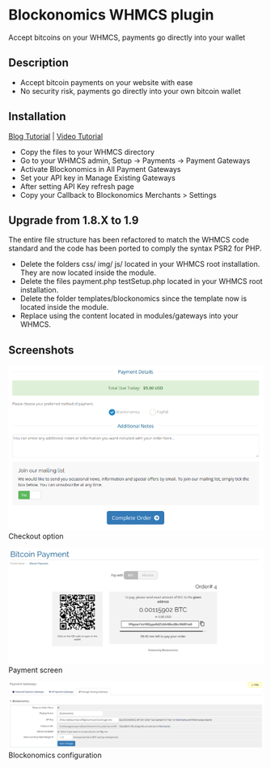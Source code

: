 # Blockonomics WHMCS plugin #
Accept bitcoins on your WHMCS, payments go directly into your wallet

## Description ##
- Accept bitcoin payments on your website with ease
- No security risk, payments go directly into your own bitcoin wallet

## Installation ##
[Blog Tutorial](https://blog.blockonomics.co/friendly-bitcoin-payments-for-web-hosting-businesses-using-whmcs-88de8eef4e81) | [Video Tutorial](https://www.youtube.com/watch?v=jORcxsV-OOg)

- Copy the files to your WHMCS directory
- Go to your WHMCS admin, Setup -> Payments -> Payment Gateways
- Activate Blockonomics in All Payment Gateways
- Set your API key in Manage Existing Gateways
- After setting API Key refresh page
- Copy your Callback to Blockonomics Merchants > Settings

## Upgrade from 1.8.X to 1.9 ##
The entire file structure has been refactored to match the WHMCS code standard and the code has been ported to comply the syntax PSR2 for PHP.
- Delete the folders css/ img/ js/ located in your WHMCS root installation. They are now located inside the module.
- Delete the files payment.php testSetup.php located in your WHMCS root installation.
- Delete the folder templates/blockonomics since the template now is located inside the module.
- Replace using the content located in modules/gateways into your WHMCS.

## Screenshots ##

![](screenshots/screenshot-1.png)
Checkout option

![](screenshots/screenshot-2.png)
Payment screen

![](screenshots/screenshot-3.png)
Blockonomics configuration
